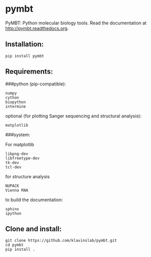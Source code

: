 # pymbt

PyMBT: Python molecular biology tools. Read the documentation at http://pymbt.readthedocs.org.

## Installation:

```
pip install pymbt
```

## Requirements:

###python (pip-compatible):

```
numpy
cython
biopython
intermine
```

optional (for plotting Sanger sequencing and structural analysis):

```
matplotlib
```

###system:

For matplotlib

```
libpng-dev
libfreetype-dev
tk-dev
tcl-dev
```

for structure analysis

```
NUPACK
Vienna RNA
```

to build the documentation:
```
sphinx
ipython
```

## Clone and install:

```
git clone https://github.com/klavinslab/pymbt.git
cd pymbt
pip install .
```
